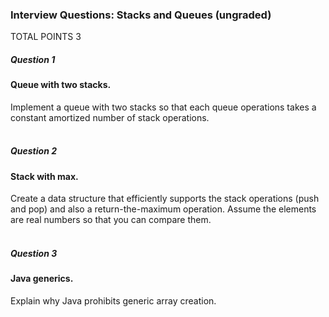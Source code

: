 ### Interview Questions: Stacks and Queues (ungraded)
TOTAL POINTS 3
##### Question 1
#### Queue with two stacks. <br />
Implement a queue with two stacks so that each queue operations takes a constant amortized number of stack operations. <br /><br />

##### Question 2
#### Stack with max. <br />
Create a data structure that efficiently supports the stack operations (push and pop) and also a return-the-maximum operation. Assume the elements are real numbers so that you can compare them. <br /><br />

##### Question 3
#### Java generics. <br />
Explain why Java prohibits generic array creation.
